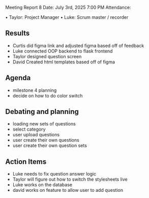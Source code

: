 Meeting Report 8
Date: July 3rd, 2025 7:00 PM
Attendance:

•	Taylor: Project Manager
•	Luke: Scrum master / recorder

## Results
- Curtis did figma link and adjusted figma based off of feedback
- Luke connected OOP backend to flask frontend
- Taylor designed question screen
- David Created html templates based off of figma

## Agenda
- milestone 4 planning
- decide on how to do color switch

## Debating and planning
- loading new sets of questions
- select category
- user upload questions
- user create their own questions
- user create their own question sets


## Action Items
- Luke needs to fix question answer logic
- Taylor will figure out how to switch the stylesheets live
- Luke works on the database
- david works on feature to allow user to add question
